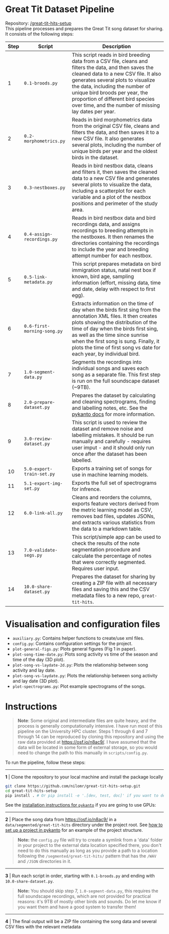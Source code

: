# Great Tit Dataset Pipeline

Repository: [/great-tit-hits-setup](https://github.com/nilomr/great-tit-hits-setup)<br>
This pipeline processes and prepares the Great Tit song dataset for sharing. It consists of the following steps:

Step | Script                      | Description
---- | --------------------------- | ------------------------------------------------------------------------------------------------------------------------------------------------------------------------------------------------------------------------------------------------------------------------------------------------------------------------------------------------------
1    | `0.1-broods.py`             | This script reads in bird breeding data from a CSV file, cleans and filters the data, and then saves the cleaned data to a new CSV file. It also generates several plots to visualize the data, including the number of unique bird broods per year, the proportion of different bird species over time, and the number of missing lay dates per year.
2    | `0.2-morphometrics.py`      | Reads in bird morphometrics data from the original CSV file, cleans and filters the data, and then saves it to a new CSV file. It also generates several plots, including the number of unique birds per year and the oldest birds in the dataset.
3    | `0.3-nestboxes.py`          | Reads in bird nestbox data, cleans and filters it, then saves the cleaned data to a new CSV file and generates several plots to visualize the data, including a scatterplot for each variable and a plot of the nestbox positions and perimeter of the study area.
4    | `0.4-assign-recordings.py`  | Reads in bird nestbox data and bird recordings data, and assigns recordings to breeding attempts in the nestboxes. It then renames the directories containing the recordings to include the year and breeding attempt number for each nestbox.
5    | `0.5-link-metadata.py`      | This script prepares metadata on bird immigration status, natal nest box if known, bird age, sampling information (effort, missing data, time and date, delay with respect to first egg).
6    | `0.6-first-morning-song.py` | Extracts information on the time of day when the birds first sing from the annotation XML files. It then creates plots showing the distribution of the time of day when the birds first sing, as well as the time since sunrise when the first song is sung. Finally, it plots the time of first song vs date for each year, by individual bird.
7    | `1.0-segment-data.py`       | Segments the recordings into individual songs and saves each song as a separate file. This first step is run on the full soundscape dataset (~9TB).
8    | `2.0-prepare-dataset.py`    | Prepares the dataset by calculating and cleaning spectrograms, finding and labelling notes, etc. See the [pykanto docs](https://nilomr.github.io/pykanto/_build/html/contents/basic-workflow.html) for more information.
9    | `3.0-review-dataset.py`     | This script is used to review the dataset and remove noise and labelling mistakes. It should be run manually and carefully - requires user imput - and it should only run once after the dataset has been labelled.
10   | `5.0-export-train-set.py`   | Exports a training set of songs for use in machine learning models.
11   | `5.1-export-img-set.py`     | Exports the full set of spectrograms for infrence.
12   | `6.0-link-all.py`           | Cleans and reorders the columns, exports feature vectors derived from the metric learning model as CSV, removes bad files, updates JSONs, and extracts various statistics from the data to a markdown table.
13   | `7.0-validate-segs.py`      | This script/simple app can be used to check the results of the note segmentation procedure and calculate the percentage of notes that were correctly segmented. Requires user input.
14   | `10.0-share-dataset.py`     | Prepares the dataset for sharing by creating a ZIP file with all necessary files and saving this and the CSV metadata files to a new repo, `great-tit-hits`.

# Visualisation and configuration files

- `auxiliary.py`: Contains helper functions to create/use xml files.
- `config.py`: Contains configuration settings for the project.
- `plot-general-figs.py`: Plots general figures (Fig 1 in paper).
- `plot-song-time-date.py`: Plots song activity vs time of the season and time of the day (3D plot).
- `plot-song-vs-laydate-2d.py`: Plots the relationship between song activity and lay date.
- `plot-song-vs-laydate.py`: Plots the relationship between song activity and lay date (3D plot).
- `plot-spectrograms.py`: Plot example spectrograms of the songs.

# Instructions

> **Note**: Some original and intermediate files are quite heavy, and the process
is generally computationally intensive. I have run most of this pipeline on the
University HPC cluster. Steps 1 through 6 and 7 through 14 can be reproduced by
cloning this repository and using the raw data provided at
<https://osf.io/n8ac9/>. I have assumed that the data will be located in some
form of external storage, so you would need to change the path to this manually
in `scripts/config.py`.

To run the pipeline, follow these steps:

***
**1** | Clone the repository to your local machine and install the package locally

```bash
git clone https://github.com/nilomr/great-tit-hits-setup.git
cd great-tit-hits-setup
pip install . # Or pip install -e '.[dev, test, doc]' if you want to develop
```


See the [installation instructions for `pykanto`](https://nilomr.github.io/pykanto/_build/html/contents/installation.html) if you are going to use GPUs:

***
**2** | Place the song data from <https://osf.io/n8ac9/> in a `data/segmented/great-tit-hits` directory under the project root. See [how to set up a project in pykanto](https://nilomr.github.io/pykanto/_build/html/contents/project-setup.html) for an example of the project structure.
> **Note:** the `config.py` file will try to create a symlink from a 'data' folder in your project to the external data location specified there, you don't need to do this manually as long as you provide a path to a location following the `/segmented/great-tit-hits/` pattern that has the `/WAV` and `/JSON` directories in it.

***
**3** | Run each script in order, starting with `0.1-broods.py` and ending with `10.0-share-dataset.py`.

> **Note:** You should skip step 7, `1.0-segment-data.py`, this requires the
> full soundscape recordings, which are not provided for practical reasons: it's
> 9TB of mostly other birds and sounds. Do let me know if you want them and have
> a good system to transfer them!
***

**4** | The final output will be a ZIP file containing the song data and several CSV files with the relevant metadata

<br><br>